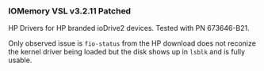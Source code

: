 ### IOMemory VSL v3.2.11 Patched

HP Drivers for HP branded ioDrive2 devices.
Tested with PN 673646-B21.

Only observed issue is `fio-status` from the HP download does not reconize the kernel driver being loaded but the disk shows up in `lsblk` and is fully usable.